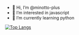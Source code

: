 - 👋 Hi, I’m @minotto-plus
- 👀 I’m interested in javascript
- 🌱 I’m currently learning python


[![Top Langs](https://github-readme-stats.vercel.app/api/top-langs/?username=minotto-plus)](https://github.com/anuraghazra/github-readme-stats)
<!---
minotto-plus/minotto-plus is a ✨ special ✨ repository because its `README.md` (this file) appears on your GitHub profile.
You can click the Preview link to take a look at your changes.
--->

